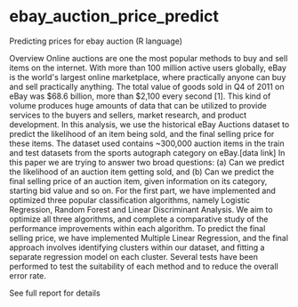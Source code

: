 # ebay_auction_price_predict
Predicting prices for ebay auction (R language)


Overview
Online auctions are one the most popular methods to buy and sell items on the internet.
With more than 100 million active users globally, eBay is the world's largest online
marketplace, where practically anyone can buy and sell practically anything. The total
value of goods sold in Q4 of 2011 on eBay was $68.6 billion, more than $2,100 every
second ​[1]​. This kind of volume produces huge amounts of data that can be utilized to
provide services to the buyers and sellers, market research, and product development.
In this analysis, we use the historical eBay Auctions dataset to predict the likelihood of
an item being sold, and the final selling price for these items. The dataset used contains
~300,000 auction items in the train and test datasets from the sports autograph
category on eBay.​[data link]
In this paper we are trying to answer two broad questions: (a) Can we predict the
likelihood of an auction item getting sold, and (b) Can we predict the final selling price of
an auction item, given information on its category, starting bid value and so on.
For the first part, we have implemented and optimized three popular classification
algorithms, namely Logistic Regression, Random Forest and Linear Discriminant
Analysis. We aim to optimize all three algorithms, and complete a comparative study of
the performance improvements within each algorithm. To predict the final selling price,
we have implemented Multiple Linear Regression, and the final approach involves
identifying clusters within our dataset, and fitting a separate regression model on each
cluster. Several tests have been performed to test the suitability of each method and to
reduce the overall error rate.


See full report for details
